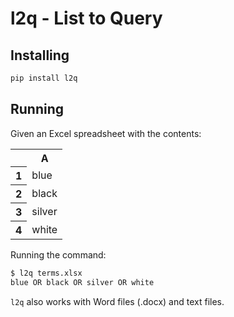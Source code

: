 # l2q - List to Query

## Installing

```bash
pip install l2q
```

## Running

Given an Excel spreadsheet with the contents:

<table>
    <tr>
        <th></th>
        <th>A</th>
    </tr>
    <tr>
        <th>1</th>
        <td>blue</td>
    </tr>
    <tr>
        <th>2</th>
        <td>black</td>
    </tr>
    <tr>
        <th>3</th>
        <td>silver</td>
    </tr>
    <tr>
        <th>4</th>
        <td>white</td>
    </tr>
</table>

Running the command:

```bash
$ l2q terms.xlsx
blue OR black OR silver OR white
```

`l2q` also works with Word files (.docx) and text files.